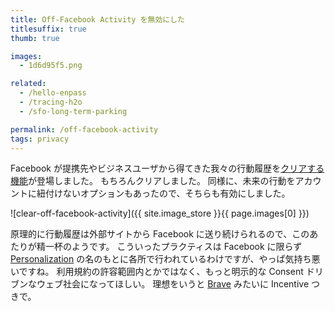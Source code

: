 ```yaml
---
title: Off-Facebook Activity を無効にした
titlesuffix: true
thumb: true

images:
  - 1d6d95f5.png

related:
  - /hello-enpass
  - /tracing-h2o
  - /sfo-long-term-parking

permalink: /off-facebook-activity
tags: privacy
---
```


Facebook が提携先やビジネスユーザから得てきた我々の行動履歴を[クリアする機能](https://www.facebook.com/off_facebook_activity/)が登場しました。
もちろんクリアしました。
同様に、未来の行動をアカウントに紐付けないオプションもあったので、そちらも有効にしました。

![clear-off-facebook-activity]({{ site.image_store }}{{ page.images[0] }})

原理的に行動履歴は外部サイトから Facebook に送り続けられるので、このあたりが精一杯のようです。
こういったプラクティスは Facebook に限らず [Personalization](https://ja.wikipedia.org/wiki/%E3%83%91%E3%83%BC%E3%82%BD%E3%83%8A%E3%83%A9%E3%82%A4%E3%82%BC%E3%83%BC%E3%82%B7%E3%83%A7%E3%83%B3) の名のもとに各所で行われているわけですが、やっぱ気持ち悪いですね。
利用規約の許容範囲内とかではなく、もっと明示的な Consent ドリブンなウェブ社会になってほしい。
理想をいうと [Brave](https://ja.wikipedia.org/wiki/Brave_(%E3%82%A6%E3%82%A7%E3%83%96%E3%83%96%E3%83%A9%E3%82%A6%E3%82%B6)) みたいに Incentive つきで。
